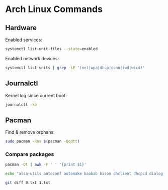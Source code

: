 # Arch Linux Commands

## Hardware

Enabled services:
```sh
systemctl list-unit-files --state=enabled
```

Enabled network devices:
```sh
systemctl list-units | grep -iE '(net|wpa|dhcp|conn|iwd|wicd)'
```

## Journalctl

Kernel log since current boot:
```sh
journalctl -kb
```

## Pacman
Find & remove orphans:
```sh
sudo pacman -Rns $(pacman -Qqdtt)
```

### Compare packages

```sh
pacman -Qt | awk -F ' ' '{print $1}'

echo "alsa-utils autoconf automake baobab bison dhclient dhcpcd dialog encfs flex gettext gnome-software gparted gtk-recordmydesktop gtk-xfce-engine guake intel-media-driver intel-ucode iputils iw leafpad lib32-glibc licenses linux localepurge logrotate make nano net-tools network-manager-applet onedrive-abraunegg-git pacman-contrib patch pikaur pkgbrowser pkgconf sudo ttf-inconsolata ttf-opensans ttf-roboto vi vulkan-intel wget xf86-input-evdev xf86-input-synaptics xf86-video-intel xfce4-appfinder xfce4-notifyd xfce4-power-manager xfce4-pulseaudio-plugin xfce4-session xfce4-settings xfce4-whiskermenu-plugin xfdesktop xfwm4 xorg-server xorg-xrandr" | tr ' ' '\n'> 0.txt

git diff 0.txt 1.txt
```
